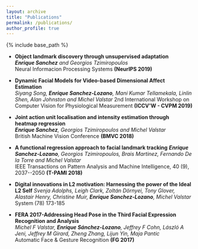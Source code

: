 ```yaml
---
layout: archive
title: "Publications"
permalink: /publications/
author_profile: true
---
```


{% include base_path %}

* **Object landmark discovery through unsupervised adaptation**  
***Enrique Sanchez** and Georgios Tzimiropoulos*  
Neural Informacion Processing Systems **(NeurIPS 2019)**  

* **Dynamic Facial Models for Video-based Dimensional Affect Estimation**  
*Siyang Song, **Enrique Sanchez-Lozano**, Mani Kumar Tellamekala, Linlin Shen, Alan Johnston and  Michel Valstar* 
2nd International Workshop on Computer Vision for Physiological Measurement **(ICCV'W - CVPM 2019)**

* **Joint action unit localisation and intensity estimation through heatmap regression**  
***Enrique Sanchez**, Georgios Tzimiropoulos and Michel Valstar*  
British Machine Vision Conference **(BMVC 2018)**  

* **A functional regression approach to facial landmark tracking**
***Enrique Sanchez-Lozano**, Georgios Tzimiropoulos, Brais Martinez, Fernando De la Torre and Michel Valstar*  
IEEE Transactions on Pattern Analysis and Machine Intelligence, 40 (9), 2037--2050 **(T-PAMI 2018)**  

* **Digital innovations in L2 motivation: Harnessing the power of the Ideal L2 Self**
*Svenja Adolphs, Leigh Clark, Zoltán Dörnyei, Tony Glover, Alastair Henry, Christine Muir, **Enrique Sanchez-Lozano**, Michel Valstar*
System (78) 173-185 

* **FERA 2017-Addressing Head Pose in the Third Facial Expression Recognition and Analysis**  
*Michel F Valstar, **Enrique Sánchez-Lozano**, Jeffrey F Cohn, László A Jeni, Jeffrey M Girard, Zheng Zhang, Lijun Yin, Maja Pantic*  
Automatic Face & Gesture Recognition **(FG 2017)**


